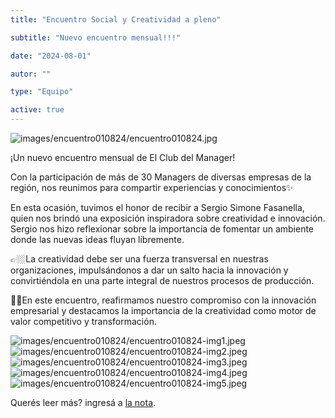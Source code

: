 ```yaml
---
title: "Encuentro Social y Creatividad a pleno"

subtitle: "Nuevo encuentro mensual!!!"

date: "2024-08-01"

autor: ""

type: "Equipo"

active: true
---
```


![images/encuentro010824/encuentro010824.jpg](/images/encuentro010824/encuentro010824.jpg "Encuentro Julio")

¡Un nuevo encuentro mensual de El Club del Manager!

Con la participación de más de 30 Managers de diversas empresas de la región, nos reunimos para compartir experiencias y conocimientos✨

En esta ocasión, tuvimos el honor de recibir a Sergio Simone Fasanella, quien nos brindó una exposición inspiradora sobre creatividad e innovación. Sergio nos hizo reflexionar sobre la importancia de fomentar un ambiente donde las nuevas ideas fluyan libremente.

👉🏼La creatividad debe ser una fuerza transversal en nuestras organizaciones, impulsándonos a dar un salto hacia la innovación y convirtiéndola en una parte integral de nuestros procesos de producción.

🤝🏻En este encuentro, reafirmamos nuestro compromiso con la innovación empresarial y destacamos la importancia de la creatividad como motor de valor competitivo y transformación.

![images/encuentro010824/encuentro010824-img1.jpeg](/images/encuentro010824/encuentro010824-img1.jpeg "Encuentro 01/08/24") ![images/encuentro010824/encuentro010824-img2.jpeg](/images/encuentro010824/encuentro010824-img2.jpeg "Encuentro 01/08/24")![images/encuentro010824/encuentro010824-img3.jpeg](/images/encuentro010824/encuentro010824-img3.jpeg "Encuentro 01/08/24")![images/encuentro010824/encuentro010824-img4.jpeg](/images/encuentro010824/encuentro010824-img4.jpeg "Encuentro 01/08/24")![images/encuentro010824/encuentro010824-img5.jpeg](/images/encuentro010824/encuentro010824-img5.jpeg "Encuentro 01/08/24")

Querés leer más? ingresá a [la nota](https://www.instagram.com/p/C-OFAPUOPgJ/?igsh=MXhibjg1ZTVlaDg5ZQ%3D%3D&img_index=8).
